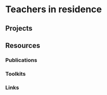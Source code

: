 Teachers in residence
======================

## Projects

## Resources

### Publications

### Toolkits

### Links

